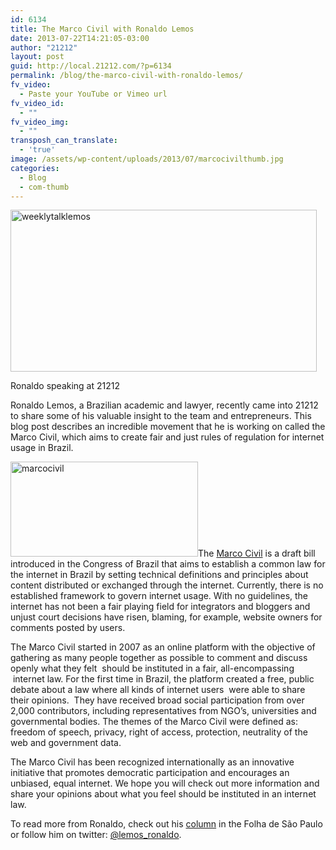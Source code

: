 ```yaml
---
id: 6134
title: The Marco Civil with Ronaldo Lemos
date: 2013-07-22T14:21:05-03:00
author: "21212"
layout: post
guid: http://local.21212.com/?p=6134
permalink: /blog/the-marco-civil-with-ronaldo-lemos/
fv_video:
  - Paste your YouTube or Vimeo url
fv_video_id:
  - ""
fv_video_img:
  - ""
transposh_can_translate:
  - 'true'
image: /assets/wp-content/uploads/2013/07/marcocivilthumb.jpg
categories:
  - Blog
  - com-thumb
---
```

<div id="attachment_6462" style="width: 500px" class="wp-caption aligncenter">
  <a href="http://local.21212.com/assets/wp-content/uploads/2013/07/weeklytalklemos.jpg"><img aria-describedby="caption-attachment-6462" class=" wp-image-6462 " alt="weeklytalklemos" src="{{ site.url }}/assets/wp-content/uploads/2013/07/weeklytalklemos.jpg" width="490" height="259" srcset="{{ site.url }}/assets/wp-content/uploads/2013/07/weeklytalklemos.jpg 700w, {{ site.url }}/assets/wp-content/uploads/2013/07/weeklytalklemos-300x158.jpg 300w" sizes="(max-width: 490px) 100vw, 490px" /></a>

  <p id="caption-attachment-6462" class="wp-caption-text">
    Ronaldo speaking at 21212
  </p>
</div>

<p dir="ltr">
  Ronaldo Lemos, a Brazilian academic and lawyer, recently came into 21212 to share some of his valuable insight to the team and entrepreneurs. This blog post describes an incredible movement that he is working on called the Marco Civil, which aims to create fair and just rules of regulation for internet usage in Brazil.
</p>

[<img class="size-medium wp-image-6459 alignleft" alt="marcocivil" src="{{ site.url }}/assets/wp-content/uploads/2013/07/marcocivil-300x152.jpg" width="300" height="152" srcset="{{ site.url }}/assets/wp-content/uploads/2013/07/marcocivil-300x152.jpg 300w, {{ site.url }}/assets/wp-content/uploads/2013/07/marcocivil.jpg 620w" sizes="(max-width: 300px) 100vw, 300px" />](http://local.21212.com/assets/wp-content/uploads/2013/07/marcocivil.jpg)The [Marco Civil](http://marcocivil.com.br/) is a draft bill introduced in the Congress of Brazil that aims to establish a common law for the internet in Brazil by setting technical definitions and principles about content distributed or exchanged through the internet. Currently, there is no established framework to govern internet usage. With no guidelines, the internet has not been a fair playing field for integrators and bloggers and unjust court decisions have risen, blaming, for example, website owners for comments posted by users.

The Marco Civil started in 2007 as an online platform with the objective of gathering as many people together as possible to comment and discuss openly what they felt  should be instituted in a fair, all-encompassing  internet law. For the first time in Brazil, the platform created a free, public debate about a law where all kinds of internet users  were able to share their opinions.  They have received broad social participation from over 2,000 contributors, including representatives from NGO’s, universities and governmental bodies. The themes of the Marco Civil were defined as: freedom of speech, privacy, right of access, protection, neutrality of the web and government data.

The Marco Civil has been recognized internationally as an innovative initiative that promotes democratic participation and encourages an unbiased, equal internet. We hope you will check out more information and share your opinions about what you feel should be instituted in an internet law.

To read more from Ronaldo, check out his [column](http://www1.folha.uol.com.br/colunas/ronaldolemos/) in the Folha de São Paulo or follow him on twitter: [@lemos_ronaldo](https://twitter.com/lemos_ronaldo).

&nbsp;

&nbsp;

&nbsp;

&nbsp;

&nbsp;

&nbsp;